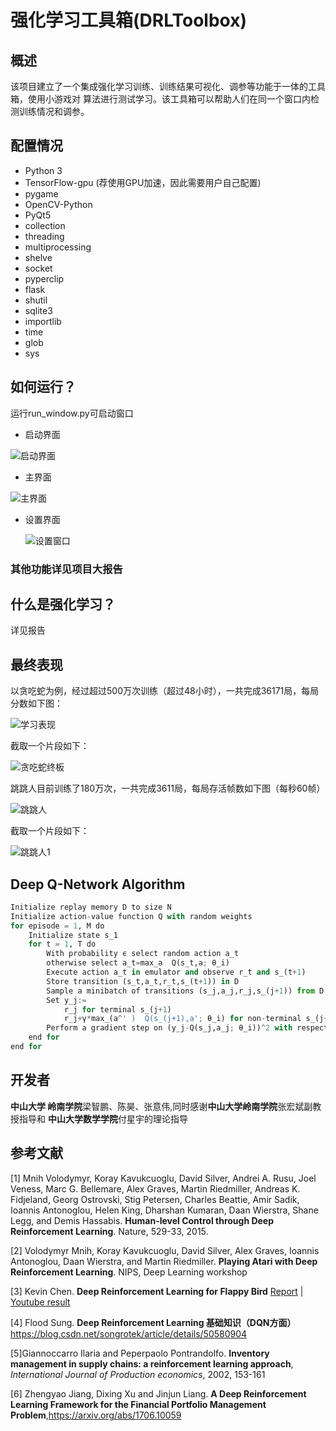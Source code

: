 # 强化学习工具箱(DRLToolbox)

## 概述
该项目建立了一个集成强化学习训练、训练结果可视化、调参等功能于一体的工具箱，使用小游戏对
算法进行测试学习。该工具箱可以帮助人们在同一个窗口内检测训练情况和调参。

## 配置情况
* Python 3
* TensorFlow-gpu (荐使用GPU加速，因此需要用户自己配置)
* pygame
* OpenCV-Python
* PyQt5
* collection
* threading
* multiprocessing
* shelve
* socket
* pyperclip
* flask
* shutil
* sqlite3
* importlib
* time
* glob
* sys



## 如何运行？
运行run_window.py可启动窗口
+ 启动界面

![启动界面](启动界面.png)

+ 主界面

![主界面](主界面.png)

+ 设置界面

  ![设置窗口](设置窗口.png)


### 其他功能详见项目大报告

## 什么是强化学习？
详见报告

## 最终表现
以贪吃蛇为例，经过超过500万次训练（超过48小时），一共完成36171局，每局分数如下图：

![学习表现](学习表现.png)

截取一个片段如下：

![贪吃蛇终板](贪吃蛇终板.gif)

跳跳人目前训练了180万次，一共完成3611局，每局存活帧数如下图（每秒60帧）

![跳跳人](跳跳人.png)


截取一个片段如下：

![跳跳人1](跳跳人1.gif)



## Deep Q-Network Algorithm
```python
Initialize replay memory D to size N
Initialize action-value function Q with random weights
for episode = 1, M do
    Initialize state s_1
    for t = 1, T do
        With probability ϵ select random action a_t
        otherwise select a_t=max_a  Q(s_t,a; θ_i)
        Execute action a_t in emulator and observe r_t and s_(t+1)
        Store transition (s_t,a_t,r_t,s_(t+1)) in D
        Sample a minibatch of transitions (s_j,a_j,r_j,s_(j+1)) from D
        Set y_j:=
            r_j for terminal s_(j+1)
            r_j+γ*max_(a^' )  Q(s_(j+1),a'; θ_i) for non-terminal s_(j+1)
        Perform a gradient step on (y_j-Q(s_j,a_j; θ_i))^2 with respect to θ
    end for
end for
```

## 开发者
**中山大学 岭南学院**梁智鹏、陈昊、张意伟,同时感谢**中山大学岭南学院**张宏斌副教授指导和 **中山大学数学学院**付星宇的理论指导

## 参考文献
[1] Mnih Volodymyr, Koray Kavukcuoglu, David Silver, Andrei A. Rusu, Joel Veness, Marc G. Bellemare, Alex Graves, Martin Riedmiller, Andreas K. Fidjeland, Georg Ostrovski, Stig Petersen, Charles Beattie, Amir Sadik, Ioannis Antonoglou, Helen King, Dharshan Kumaran, Daan Wierstra, Shane Legg, and Demis Hassabis. **Human-level Control through Deep Reinforcement Learning**. Nature, 529-33, 2015.

[2] Volodymyr Mnih, Koray Kavukcuoglu, David Silver, Alex Graves, Ioannis Antonoglou, Daan Wierstra, and Martin Riedmiller. **Playing Atari with Deep Reinforcement Learning**. NIPS, Deep Learning workshop

[3] Kevin Chen. **Deep Reinforcement Learning for Flappy Bird** [Report](http://cs229.stanford.edu/proj2015/362_report.pdf) | [Youtube result](https://youtu.be/9WKBzTUsPKc)

[4] Flood Sung. **Deep Reinforcement Learning 基础知识（DQN方面）** https://blog.csdn.net/songrotek/article/details/50580904

[5]Giannoccarro Ilaria and Peperpaolo Pontrandolfo. **Inventory management in supply chains: a reinforcement learning approach**, *International Journal of Production economics*, 2002, 153-161

[6] Zhengyao Jiang, Dixing Xu and Jinjun Liang. **A Deep Reinforcement Learning Framework for the Financial Portfolio Management Problem**,https://arxiv.org/abs/1706.10059
